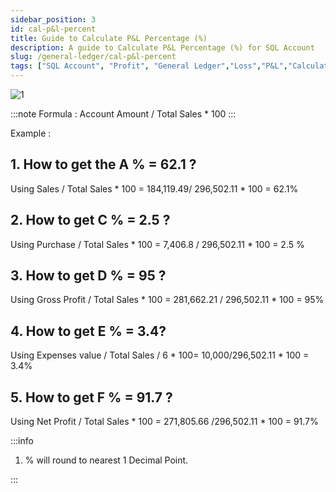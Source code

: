 ```yaml
---
sidebar_position: 3
id: cal-p&l-percent
title: Guide to Calculate P&L Percentage (%)
description: A guide to Calculate P&L Percentage (%) for SQL Account
slug: /general-ledger/cal-p&l-percent
tags: ["SQL Account", "Profit", "General Ledger","Loss","P&L","Calculate"]
---
```


![1](/img/general-ledger/cal-p&l-percent/1.png)

:::note
Formula :
Account Amount / Total Sales * 100
:::

Example :

## 1. How to get the A % = 62.1 ?

   Using Sales / Total Sales \* 100 = 184,119.49/ 296,502.11 \* 100 = 62.1%

## 2. How to get C % = 2.5 ?

   Using Purchase / Total Sales \* 100 = 7,406.8 / 296,502.11 \* 100 = 2.5 %

## 3. How to get D % = 95 ?

   Using Gross Profit / Total Sales \* 100 = 281,662.21 / 296,502.11 \* 100 = 95%

## 4. How to get E % = 3.4?

   Using Expenses value / Total Sales / 6 \* 100= 10,000/296,502.11 \* 100 = 3.4%

## 5. How to get F % = 91.7 ?

   Using Net Profit / Total Sales \* 100 = 271,805.66 /296,502.11 \* 100 = 91.7%

:::info

1. % will round to nearest 1 Decimal Point.

:::
